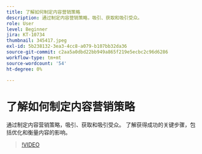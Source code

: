 ```yaml
---
title: 了解如何制定内容营销策略
description: 通过制定内容营销策略，吸引、获取和吸引受众。
role: User
level: Beginner
jira: KT-10734
thumbnail: 345417.jpeg
exl-id: 5b238132-3ea3-4cc8-a079-b107bb32da36
source-git-commit: c2aa5a0dbd22bb949a865f219e5ecbc2c96d6286
workflow-type: tm+mt
source-wordcount: '54'
ht-degree: 0%

---
```


# 了解如何制定内容营销策略

通过制定内容营销策略，吸引、获取和吸引受众。 了解获得成功的关键步骤，包括优化和衡量内容的影响。

>[!VIDEO](https://video.tv.adobe.com/v/345417/?quality=12&learn=on)

